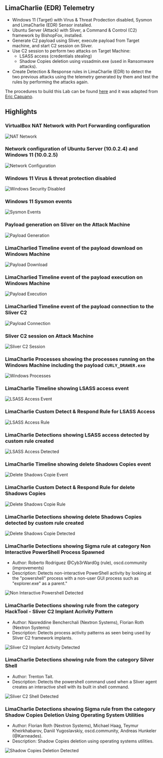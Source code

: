 ## LimaCharlie (EDR) Telemetry
- Windows 11 (Target) with Virus & Threat Prodection disabled, Sysmon and LimaCharlie (EDR) Sensor installed.
- Ubuntu Server (Attack) with Sliver, a Command & Control (C2) framework by BishopFox, installed.
- Generate C2 payload using Sliver, execute payload from Target machine, and start C2 session on Sliver.
- Use C2 session to perform two attacks on Target Machine:
    - LSASS access (credentials stealing)
    - Shadow Copies deletion using vssadmin.exe (used in Ransomware attacks).
- Create Detection & Response rules in LimaCharlie (EDR) to detect the two previous attacks using
the telemetry generated by them and test the rules by performing the attacks again.

The procedures to build this Lab can be found [here](https://github.com/robsann/LimaCharlieEDRTelemetry/blob/main/procedure.md) and it was adapted from [Eric Capuano](https://blog.ecapuano.com/p/so-you-want-to-be-a-soc-analyst-intro).

## Highlights
### VirtualBox NAT Network with Port Forwarding configuration
<img src="images/0a-virtualbox_nat_network.png" title="NAT Network"/>

### Network configuration of Ubuntu Server (10.0.2.4) and Windows 11 (10.0.2.5)
<img src="images/0b-network_config.png" title="Network Configuration"/>

### Windows 11 Virus & threat protection disabled
<img src="images/0c-win_security_disabled.png" title="Windows Security Disabled"/>

### Windows 11 Sysmon events
<img src="images/0d-sysmon_events.png" title="Sysmon Events"/>

### Payload generation on Sliver on the Attack Machine
<img src="images/1-sliver_payload_gen.png" title="Payload Generation"/>

### LimaCharlied Timeline event of the payload download on Windows Machine
<img src="images/2a-LC_win_payload_download.png" title="Payload Download"/>

### LimaCharlied Timeline event of the payload execution on Windows Machine
<img src="images/2b-LC_win_payload_exec.png" title="Payload Execution"/>

### LimaCharlied Timeline event of the payload connection to the Sliver C2
<img src="images/2c-LC_payload_connect_to_C2.png" title="Payload Connection"/>

### Sliver C2 session on Attack Machine
<img src="images/3-sliver_session.png" title="Sliver C2 Session"/>

### LimaCharlie Processes showing the processes running on the Windows Machine including the payload `CURLY_DRAWER.exe`
<img src="images/4-LC_processes.png" title="Windows Processes"/>

### LimaCharlie Timeline showing LSASS access event
<img src="images/5a-LC_lsass_access_event.png" title="LSASS Access Event"/>

### LimaCharlie Custom Detect & Respond Rule for LSASS Access
<img src="images/5b-LC_lsass_access_rule.png" title="LSASS Access Rule"/>

### LimaCharlie Detections showing LSASS access detected by custom rule created
<img src="images/5c-LC_lsass_access_detected.png" title="LSASS Access Detected"/>

### LimaCharlie Timeline showing delete Shadows Copies event
<img src="images/6a-LC_delete_shadows_event.png" title="Delete Shadows Copie Event"/>

### LimaCharlie Custom Detect & Respond Rule for delete Shadows Copies
<img src="images/6b-LC_delete_shadows_rule.png" title="Delete Shadows Copie Rule"/>

### LimaCharlie Detections showing delete Shadows Copies detected by custom rule created
<img src="images/6c-LC_delete_shadows_detected.png" title="Delete Shadows Copie Detected"/>

### LimaCharlie Detections showing Sigma rule at category Non Interactive PowerShell Process Spawned
- Author: Roberto Rodriguez @Cyb3rWard0g (rule), oscd.community (improvements)
- Description: Detects non-interactive PowerShell activity by looking at the "powershell" process with a non-user GUI process such as "explorer.exe" as a parent."
<img src="images/7a-LC_non_interactive_powershell_detected.png" title="Non Interactive Powershell Detected"/>

### LimaCharlie Detections showing rule from the category HackTool - Sliver C2 Implant Acrivity Pattern
- Author: Nasreddine Bencherchali (Nextron Systems), Florian Roth (Nextron Systems)
- Description: Detects process activity patterns as seen being used by Sliver C2 framework implants.
<img src="images/7b-LC_sliver_C2_implant_activity_detected.png" title="Sliver C2 Implant Activity Detected"/>

### LimaCharlie Detections showing rule from the category Silver Shell
- Author: Trenton Tait.
- Description: Detects the powershell command used when a Sliver agent creates an interactive shell with its built in shell command.
<img src="images/7c-LC_sliver_shell_detected.png" title="Sliver C2 Shell Detected"/>

### LimaCharlie Detections showing Sigma rule from the category Shadow Copies Deletion Using Operating System Utilities
- Author: Florian Roth (Nextron Systems), Michael Haag, Teymur Kheirkhabarov, Daniil Yugoslavskiy, oscd.community, Andreas Hunkeler (@Karneades).
- Description: Shadow Copies deletion using operating systems utilities.
<img src="images/7d-LC_shadow_copies_deletion_detected.png" title="Shadow Copies Deletion Detected"/>

